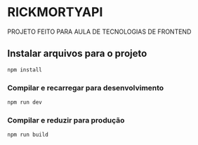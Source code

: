 # RICKMORTYAPI
PROJETO FEITO PARA AULA DE TECNOLOGIAS DE FRONTEND


## Instalar arquivos para o projeto
```sh
npm install
```

### Compilar e recarregar para desenvolvimento

```sh
npm run dev
```

### Compilar e reduzir para produção

```sh
npm run build
```
